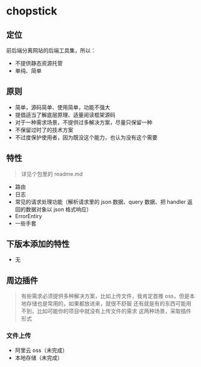 # chopstick

## 定位
前后端分离网站的后端工具集，所以：
+ 不提供静态资源托管
+ 单纯、简单

## 原则
+ 简单，源码简单、使用简单，功能不强大
+ 提倡适当了解底层原理、适量阅读框架源码
+ 对于一种需求场景，不提供过多解决方案，尽量只保留一种
+ 不保留过时了的技术方案
+ 不过度保护使用者，因为既没这个能力，也认为没有这个需要

## 特性
> 详见个包里的 readme.md

+ 路由
+ 日志
+ 常见的请求处理功能（解析请求里的 json 数据、query 数据、把 handler 返回的数据对象以 json 格式响应）
+ ErrorEntiry
+ 一些手套

## 下版本添加的特性
+ 无

## 周边插件
> 有些需求必须提供多种解决方案，比如上传文件，我肯定首推 oss，但是本地存储也是常用的，如果都放进来，就很不舒服
> 还有就是有的东西可能用不到，比如可能你的项目中就没有上传文件的需求
> 这两种场景，采取插件形式

### 文件上传
+ 阿里云 oss（未完成）
+ 本地存储（未完成）
